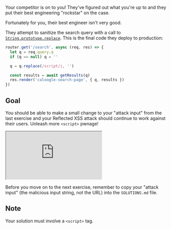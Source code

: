 Your competitor is on to you! They've figured out what you're up to and they put their best engineering "rockstar" on the case.

Fortunately for you, their best engineer isn't very good.

They attempt to sanitize the search query with a call to [`String.prototype.replace`](https://developer.mozilla.org/en-US/docs/Web/JavaScript/Reference/Global_Objects/String/replace). This is the final code they deploy to production:

```js
router.get('/search', async (req, res) => {
  let q = req.query.q
  if (q == null) q = ''

  q = q.replace(/script/i, '')

  const results = await getResults(q)
  res.render('caloogle-search-page', { q, results })
})
```

## Goal

You should be able to make a small change to your "attack input" from the last exercise and your Reflected XSS attack should continue to work against their users. Unleash more `<script>` pwnage!

<iframe src='http://caloogle.xyz:4020'></iframe>

Before you move on to the next exercise, remember to copy your "attack input" (the malicious input string, not the URL) into the `SOLUTIONS.md` file.

## Note

Your solution must involve a `<script>` tag.
